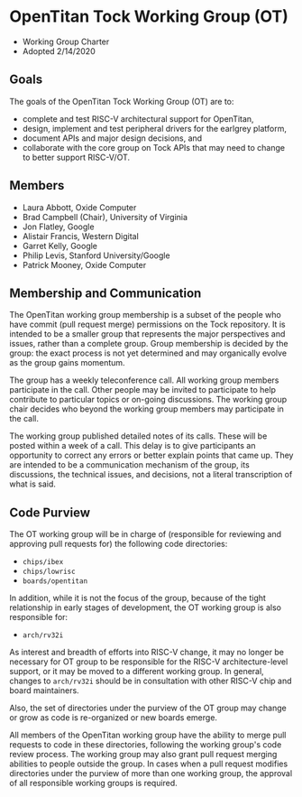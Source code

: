 OpenTitan Tock Working Group (OT)
=================================

- Working Group Charter
- Adopted 2/14/2020

## Goals

The goals of the OpenTitan Tock Working Group (OT) are to:

- complete and test RISC-V architectural support for OpenTitan,
- design, implement and test peripheral drivers for the earlgrey platform,
- document APIs and major design decisions, and
- collaborate with the core group on Tock APIs that may need to change to better
  support RISC-V/OT.

## Members

- Laura Abbott, Oxide Computer
- Brad Campbell (Chair),  University of Virginia
- Jon Flatley, Google
- Alistair Francis, Western Digital
- Garret Kelly, Google
- Philip Levis, Stanford University/Google
- Patrick Mooney, Oxide Computer

## Membership and Communication

The OpenTitan working group membership is a subset of the people who have
commit (pull request merge) permissions on the Tock repository. It is
intended to be a smaller group that represents the major perspectives
and issues, rather than a complete group. Group membership is decided by
the group: the exact process is not yet determined and may organically
evolve as the group gains momentum.

The group has a weekly teleconference call. All working group members  
participate in the call. Other people may be invited to participate to
help contribute to particular topics or on-going discussions. The
working group chair decides who beyond the working group members may
participate in the call.

The working group published detailed notes of its calls. These will be
posted within a week of a call. This delay is to give participants an
opportunity to correct any errors or better explain points that came up.
They are intended to be a communication mechanism of the group, its 
discussions, the technical issues, and decisions, not a literal
transcription of what is said.

## Code Purview

The OT working group will be in charge of (responsible for reviewing and
approving pull requests for) the following code directories:

- `chips/ibex`
- `chips/lowrisc`
- `boards/opentitan`

In addition, while it is not the focus of the group, because of the tight
relationship in early stages of development, the OT working group is also
responsible for:

- `arch/rv32i`

As interest and breadth of efforts into RISC-V change, it may no longer be
necessary for OT group to be responsible for the RISC-V architecture-level
support, or it may be moved to a different working group. In general, changes to
`arch/rv32i` should be in consultation with other RISC-V chip and board
maintainers.

Also, the set of directories under the purview of the OT group may change or
grow as code is re-organized or new boards emerge.

All members of the OpenTitan working group have the ability to merge pull
requests to code in these directories, following the working group's code
review process. The working group may also grant pull request merging
abilities to people outside the group. In cases when a pull request modifies
directories under the purview of more than one  working group, the approval of 
all responsible working groups is required. 

